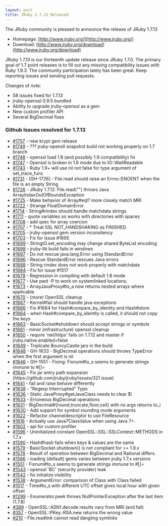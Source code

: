```yaml
---
layout: post
title: JRuby 1.7.13 Released
---
```

The JRuby community is pleased to announce the release of JRuby 1.7.13

- Homepage: [http://www.jruby.org/](http://www.jruby.org/)
- Download: [http://www.jruby.org/download](http://www.jruby.org/download)

JRuby 1.7.13 is our thirteenth update release since JRuby 1.7.0.  The primary goal of 1.7 point releases is to fill out any missing compatibility issues with Ruby 1.9.3.  The community participation lately has been great.  Keep reporting issues and sending pull requests.

Changes of note:

- 58 issues fixed for 1.7.13
- jruby-openssl 0.9.5 bundled
- Ability to upgrade jruby-openssl as a gem
- New custom profiler API
- Several BigDecimal fixes

### Github Issues resolved for 1.7.13

<ul>
<li><a href="https://github.com/jruby/jruby/issues/1757">#1757</a> - new krypt gem release</li>
<li><a href="https://github.com/jruby/jruby/issues/1749">#1749</a> - ??? jruby-opensll snapshot build not working properly on 1.7 branch</li>
<li><a href="https://github.com/jruby/jruby/pull/1748">#1748</a> - openssl load 1.8 (and possibly 1.9 compatibility) fix</li>
<li><a href="https://github.com/jruby/jruby/issues/1747">#1747</a> - Openssl is broken in 1.8 mode due to IO::WaitReadable</li>
<li><a href="https://github.com/jruby/jruby/issues/1743">#1743</a> - Ruby 1.9+ will use nil not false for type argument of set_trace_func</li>
<li><a href="https://github.com/jruby/jruby/pull/1731">#1731</a> - [GH-1726] - File.read should raise an Errno::ENOENT when the file is an empty String</li>
<li><a href="https://github.com/jruby/jruby/issues/1726">#1726</a> - JRuby 1.7.12: File.read("") throws Java ArrayIndexOutOfBoundsException</li>
<li><a href="https://github.com/jruby/jruby/pull/1725">#1725</a> - Make behavior of Array#eql? more closely match MRI</li>
<li><a href="https://github.com/jruby/jruby/issues/1722">#1722</a> - Strange FloatDomainError</li>
<li><a href="https://github.com/jruby/jruby/pull/1714">#1714</a> - String#rindex should handle matchdata strings</li>
<li><a href="https://github.com/jruby/jruby/pull/1711">#1711</a> - quote variables so works with directories with spaces</li>
<li><a href="https://github.com/jruby/jruby/pull/1708">#1708</a> - add spec for array coercion</li>
<li><a href="https://github.com/jruby/jruby/pull/1707">#1707</a> - * Treat SSL NOT_HANDSHAKING as FINISHED.</li>
<li><a href="https://github.com/jruby/jruby/issues/1705">#1705</a> - jruby-openssl gem version inconsitency</li>
<li><a href="https://github.com/jruby/jruby/pull/1703">#1703</a> - Fix for issue #1695</li>
<li><a href="https://github.com/jruby/jruby/pull/1699">#1699</a> - StringIO.set_encoding may change shared ByteList encoding</li>
<li><a href="https://github.com/jruby/jruby/issues/1698">#1698</a> - jruby-lib build fails in windows</li>
<li><a href="https://github.com/jruby/jruby/pull/1697">#1697</a> - Do not rescue java.lang.Error using StandardError</li>
<li><a href="https://github.com/jruby/jruby/issues/1696">#1696</a> - Rescue StandardError rescues Java errors</li>
<li><a href="https://github.com/jruby/jruby/issues/1688">#1688</a> - String rindex does not work properly with matchdata</li>
<li><a href="https://github.com/jruby/jruby/pull/1684">#1684</a> - Fix for issue #1517</li>
<li><a href="https://github.com/jruby/jruby/issues/1679">#1679</a> - Regression in compiling with default 1.8 mode</li>
<li><a href="https://github.com/jruby/jruby/pull/1677">#1677</a> - Use pwd -P to work on systemlinked locations.</li>
<li><a href="https://github.com/jruby/jruby/pull/1673">#1673</a> - ArrayJavaProxy#to_a now returns nested arrays where applicable</li>
<li><a href="https://github.com/jruby/jruby/pull/1670">#1670</a> - (more) OpenSSL cleanup</li>
<li><a href="https://github.com/jruby/jruby/pull/1667">#1667</a> - Kernel#fail should handle java exceptions</li>
<li><a href="https://github.com/jruby/jruby/pull/1666">#1666</a> - Fix #1664 for Hash#compare_by_identity and Hash#store</li>
<li><a href="https://github.com/jruby/jruby/issues/1664">#1664</a> - when Hash#compare_by_identity is called, it should not copy the keys</li>
<li><a href="https://github.com/jruby/jruby/pull/1663">#1663</a> - BasicSocket#shutdown should accept strings or symbols</li>
<li><a href="https://github.com/jruby/jruby/pull/1661">#1661</a> - minor (infrastructure) openssl cleanup</li>
<li><a href="https://github.com/jruby/jruby/issues/1650">#1650</a> - require 'net/https' fails on 1.7.12 and master if jruby.native.enabled=false</li>
<li><a href="https://github.com/jruby/jruby/issues/1649">#1649</a> - Triplicate BouncyCastle jars in the build</li>
<li><a href="https://github.com/jruby/jruby/pull/1648">#1648</a> - GH-1633 - BigDecimal operations should throws TypeError when the first argument is nil</li>
<li><a href="https://github.com/jruby/jruby/pull/1646">#1646</a> - GH-1551 - Fixing: Fixnum#to_s seems to generate strings immune to #[]=</li>
<li><a href="https://github.com/jruby/jruby/pull/1645">#1645</a> - Fix jar entry path expansion (https://github.com/jruby/jruby/issues/321 issue)</li>
<li><a href="https://github.com/jruby/jruby/issues/1641">#1641</a> - fail and raise behave differently</li>
<li><a href="https://github.com/jruby/jruby/issues/1638">#1638</a> - "Regexp Interrrupted" Typo</li>
<li><a href="https://github.com/jruby/jruby/pull/1636">#1636</a> - Static JavaProxy#getJavaClass needs to clear $!</li>
<li><a href="https://github.com/jruby/jruby/issues/1633">#1633</a> - Erroneous BigDecimal operations</li>
<li><a href="https://github.com/jruby/jruby/pull/1631">#1631</a> - BigDecimal#{round,truncate,floor,ceil} with no args returns to_i</li>
<li><a href="https://github.com/jruby/jruby/pull/1630">#1630</a> - Add support for symbol rounding mode arguments</li>
<li><a href="https://github.com/jruby/jruby/pull/1622">#1622</a> - Refactor channeldescriptor to use FileResource</li>
<li><a href="https://github.com/jruby/jruby/pull/1616">#1616</a> - Actually use Java7ClassValue when using Java 7+.</li>
<li><a href="https://github.com/jruby/jruby/pull/1602">#1602</a> - api for custom profiler</li>
<li><a href="https://github.com/jruby/jruby/issues/1596">#1596</a> - Uninitialized constant OpenSSL::SSL::SSLContext::METHODS in 1.7.x</li>
<li><a href="https://github.com/jruby/jruby/issues/1590">#1590</a> - Hash#hash fails when keys &amp; values are the same</li>
<li><a href="https://github.com/jruby/jruby/issues/1579">#1579</a> - BasicSocket.shutdown() is not compliant for >= 1.9.x</li>
<li><a href="https://github.com/jruby/jruby/issues/1578">#1578</a> - Result of operation between BigDecimal and Rational differs.</li>
<li><a href="https://github.com/jruby/jruby/issues/1566">#1566</a> - loading (default) gems varies between jruby 1.7.x versions</li>
<li><a href="https://github.com/jruby/jruby/issues/1551">#1551</a> - Fixnum#to_s seems to generate strings immune to #[]=</li>
<li><a href="https://github.com/jruby/jruby/pull/1543">#1543</a> - openssl 'BC' (security provider) leak</li>
<li><a href="https://github.com/jruby/jruby/pull/1542">#1542</a> - fix initialize visibility</li>
<li><a href="https://github.com/jruby/jruby/issues/1538">#1538</a> - ArgumentError: comparison of Class with Class failed</li>
<li><a href="https://github.com/jruby/jruby/issues/1517">#1517</a> - Time#to_s with different UTC offset gives local hour with given offset</li>
<li><a href="https://github.com/jruby/jruby/issues/1299">#1299</a> - Enumerator.peek throws NullPointerException after the last item (1.7.8)</li>
<li><a href="https://github.com/jruby/jruby/issues/389">#389</a> - OpenSSL::ASN1.decode results vary from MRI (and fail)</li>
<li><a href="https://github.com/jruby/jruby/issues/357">#357</a> - OpenSSL::PKey::RSA.new returns the wrong value</li>
<li><a href="https://github.com/jruby/jruby/issues/210">#210</a> - File.readlink cannot read dangling symlinks</li>
</ul>
